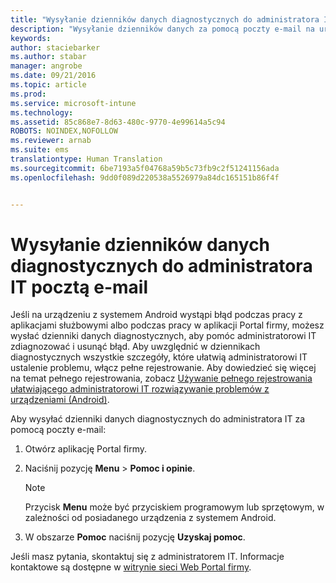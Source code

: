 ```yaml
---
title: "Wysyłanie dzienników danych diagnostycznych do administratora IT za pomocą poczty e-mail | Microsoft Intune"
description: "Wysyłanie dzienników danych za pomocą poczty e-mail na urządzeniu z systemem Android"
keywords: 
author: staciebarker
ms.author: stabar
manager: angrobe
ms.date: 09/21/2016
ms.topic: article
ms.prod: 
ms.service: microsoft-intune
ms.technology: 
ms.assetid: 85c868e7-8d63-480c-9770-4e99614a5c94
ROBOTS: NOINDEX,NOFOLLOW
ms.reviewer: arnab
ms.suite: ems
translationtype: Human Translation
ms.sourcegitcommit: 6be7193a5f04768a59b5c73fb9c2f51241156ada
ms.openlocfilehash: 9dd0f089d220538a5526979a84dc165151b86f4f


---
```



# Wysyłanie dzienników danych diagnostycznych do administratora IT pocztą e-mail

Jeśli na urządzeniu z systemem Android wystąpi błąd podczas pracy z aplikacjami służbowymi albo podczas pracy w aplikacji Portal firmy, możesz wysłać dzienniki danych diagnostycznych, aby pomóc administratorowi IT zdiagnozować i usunąć błąd. Aby uwzględnić w dziennikach diagnostycznych wszystkie szczegóły, które ułatwią administratorowi IT ustalenie problemu, włącz pełne rejestrowanie. Aby dowiedzieć się więcej na temat pełnego rejestrowania, zobacz [Używanie pełnego rejestrowania ułatwiającego administratorowi IT rozwiązywanie problemów z urządzeniami (Android)](use-verbose-logging-to-help-your-it-administrator-fix-device-issues-android.md).

Aby wysyłać dzienniki danych diagnostycznych do administratora IT za pomocą poczty e-mail:

1.  Otwórz aplikację Portal firmy.

2.  Naciśnij pozycję **Menu** &gt; **Pomoc i opinie**.

    > [!NOTE]
    > Przycisk **Menu** może być przyciskiem programowym lub sprzętowym, w zależności od posiadanego urządzenia z systemem Android.

3.  W obszarze **Pomoc** naciśnij pozycję **Uzyskaj pomoc**.

Jeśli masz pytania, skontaktuj się z administratorem IT. Informacje kontaktowe są dostępne w [witrynie sieci Web Portal firmy](http://portal.manage.microsoft.com).



<!--HONumber=Oct16_HO2-->


